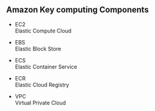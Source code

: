 ## Amazon Key computing Components

- EC2\
    Elastic Compute Cloud

- EBS\
Elastic Block Store

- ECS\
Elastic Container Service

- ECR\
Elastic Cloud Registry 

- VPC\
Virtual Private Cloud